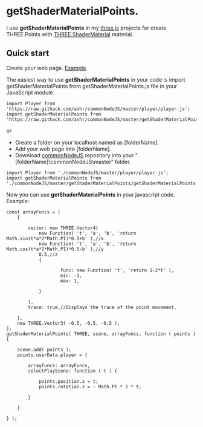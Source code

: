 # getShaderMaterialPoints.

I use <b>getShaderMaterialPoints</b> in my [three.js](https://threejs.org/) projects for create THREE.Points with [THREE.ShaderMaterial](https://threejs.org/docs/index.html#api/en/materials/ShaderMaterial) material.

## Quick start

Create your web page. [Example](https://threejs.org/docs/index.html#manual/en/introduction/Creating-a-scene).

The easiest way to use <b>getShaderMaterialPoints</b> in your code is import getShaderMaterialPoints from getShaderMaterialPoints.js file in your JavaScript module.
```
import Player from 'https://raw.githack.com/anhr/commonNodeJS/master/player/player.js';
import getShaderMaterialPoints from 'https://raw.githack.com/anhr/commonNodeJS/master/getShaderMaterialPoints/getShaderMaterialPoints.js';
```
or
* Create a folder on your localhost named as [folderName].
* Add your web page into [folderName].
* Download [commonNodeJS](https://github.com/anhr/commonNodeJS) repository into your "[folderName]\commonNodeJS\master" folder.
```
import Player from './commonNodeJS/master/player/player.js';
import getShaderMaterialPoints from './commonNodeJS/master/getShaderMaterialPoints/getShaderMaterialPoints.js';
```
Now you can use <b>getShaderMaterialPoints</b> in your javascript code. Example:
```
const arrayFuncs = [
	{

		vector: new THREE.Vector4( 
			new Function( 't', 'a', 'b', 'return Math.sin(t*a*2*Math.PI)*0.5+b' ),//x
			new Function( 't', 'a', 'b', 'return Math.cos(t*a*2*Math.PI)*0.5-b' ),//y
			0.5,//z
			{

					func: new Function( 't', 'return 1-2*t' ),
					min: -1,
					max: 1,

			}

		),
		trace: true,//Displays the trace of the point movement.

	},
	new THREE.Vector3( -0.5, -0.5, -0.5 ),
];
getShaderMaterialPoints( THREE, scene, arrayFuncs, function ( points ) {

	scene.add( points );
	points.userData.player = {

		arrayFuncs: arrayFuncs,
		selectPlayScene: function ( t ) {

			points.position.x = t;
			points.rotation.z = - Math.PI * 2 * t;

		}

	}

} );
```


